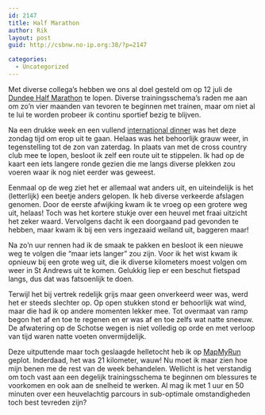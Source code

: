 ```yaml
---
id: 2147
title: Half Marathon
author: Rik
layout: post
guid: http://csbnw.no-ip.org:38/?p=2147

categories:
  - Uncategorized
---
```

Met diverse collega&#8217;s hebben we ons al doel gesteld om op 12 juli de [Dundee Half Marathon][1] te lopen. Diverse trainingsschema&#8217;s raden me aan om zo&#8217;n vier maanden van tevoren te beginnen met trainen, maar om niet al te lui te worden probeer ik continu sportief bezig te blijven.

Na een drukke week en een vullend [international dinner][2] was het deze zondag tijd om erop uit te gaan. Helaas was het behoorlijk grauw weer, in tegenstelling tot de zon van zaterdag. In plaats van met de cross country club mee te lopen, besloot ik zelf een route uit te stippelen. Ik had op de kaart een iets langere ronde gezien die me langs diverse plekken zou voeren waar ik nog niet eerder was geweest.

Eenmaal op de weg ziet het er allemaal wat anders uit, en uiteindelijk is het (letterlijk) een beetje anders gelopen. Ik heb diverse verkeerde afslagen genomen. Door de eerste afwijking kwam ik te vroeg op een grotere weg uit, helaas! Toch was het kortere stukje over een heuvel met fraai uitzicht het zeker waard. Vervolgens dacht ik een doorgaand pad gevonden te hebben, maar kwam ik bij een vers ingezaaid weiland uit, baggeren maar!

Na zo&#8217;n uur rennen had ik de smaak te pakken en besloot ik een nieuwe weg te volgen die &#8220;maar iets langer&#8221; zou zijn. Voor ik het wist kwam ik opnieuw bij een grote weg uit, die ik diverse kilometers moest volgen om weer in St Andrews uit te komen. Gelukkig liep er een beschut fietspad langs, dus dat was fatsoenlijk te doen.

Terwijl het bij vertrek redelijk grijs maar geen onverkeerd weer was, werd het er steeds slechter op. Op open stukken stond er behoorlijk wat wind, maar die had ik op andere momenten lekker mee. Tot overmaat van ramp begon het af en toe te regenen en er was af en toe zelfs wat natte sneeuw. De afwatering op de Schotse wegen is niet volledig op orde en met verloop van tijd waren natte voeten onvermijdelijk.

Deze uitputtende maar toch geslaagde helletocht heb ik op [MapMyRun][3] geplot. Inderdaad, het was 21 kilometer, wauw! Nu moet ik maar zien hoe mijn benen me de rest van de week behandelen. Wellicht is het verstandig om toch vast aan een degelijk trainingsschema te beginnen om blessures te voorkomen en ook aan de snelheid te werken. Al mag ik met 1 uur en 50 minuten over een heuvelachtig parcours in sub-optimale omstandigheden toch best tevreden zijn?

 [1]: http://www.halfmarathonlist.co.uk/dundee-half-marathon.php
 [2]: ?ai1ec_event=international-dinner
 [3]: http://www.mapmyrun.com/routes/view/637865160